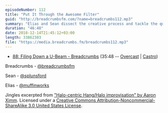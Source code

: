 ```yaml
---
episodeNumber: 112
title: "Put It Through the Awesome Filter"
guid: "http://breadcrumbsfm.com/?name=breadcrumbs112.mp3"
summary: "Elias and Sean dissect the creative process and tackle the question of whether anything new is actually invented."
duration: "46:48"
date: 2018-12-14T21:45:12+03:00
length: 33862303
file: "https://media.breadcrumbs.fm/breadcrumbs112.mp3"
---
```


- [88: Filing Down a U-Beam - Breadcrumbs](https://breadcrumbs.fm/88/) (35:48 -- [Overcast](https://overcast.fm/+LlypNqivo/35:48) | [Castro](https://castro.fm/episode/3qT2Nd#35:48))

Breadcrumbs - [@breadcrumbsfm](https://twitter.com/breadcrumbsfm)

Sean - [@splunsford](https://twitter.com/splunsford)

Elias - [@muffinworks](https://twitter.com/muffinworks)

Jingles excerpted from ["Halo-centric Hang/Halo improvisation" by Aaron Ximm](http://freemusicarchive.org/music/aaron_ximm/handpans_and_the_hang/). Licensed under a [Creative Commons Attribution-Noncommercial-ShareAlike 3.0 United States License](http://creativecommons.org/licenses/by-nc-sa/3.0/us/).